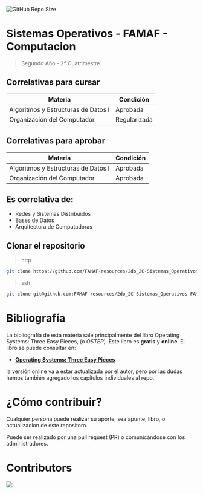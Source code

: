 ![GitHub Repo Size](https://img.shields.io/github/repo-size/FAMAF-resources/2do_2C-Sistemas_Operativos-FAMAF)

# Sistemas Operativos - FAMAF - Computacion

> Segundo Año - 2° Cuatrimestre

## Correlativas para **cursar**

| Materia                             | Condición    |
| ----------------------------------- | ------------ |
| Algoritmos y Estructuras de Datos I | Aprobada     |
| Organización del Computador         | Regularizada |

## Correlativas para **aprobar**

| Materia                             | Condición    |
| ----------------------------------- | ------------ |
| Algoritmos y Estructuras de Datos I | Aprobada     |
| Organización del Computador         | Aprobada     |

## Es correlativa de:

- Redes y Sistemas Distribuidos
- Bases de Datos
- Arquitectura de Computadoras

## Clonar el repositorio

> http

```bash
git clone https://github.com/FAMAF-resources/2do_2C-Sistemas_Operativos-FAMAF.git
```

> ssh

```bash
git clone git@github.com:FAMAF-resources/2do_2C-Sistemas_Operativos-FAMAF.git
```

# Bibliografía

La bibliografía de esta materia sale principalmente del libro Operating Systems: Three Easy Pieces, (o *OSTEP*). Este libro es **gratis** y **online**. El libro se puede consultar en:

- [**Operating Systems: Three Easy Pieces**](https://pages.cs.wisc.edu/~remzi/OSTEP/)

la versión online va a estar actualizada por el autor, pero por las dudas hemos también agregado los capítulos individuales al repo.

# ¿Cómo contribuir?

Cualquier persona puede realizar su aporte, sea apunte, libro, o actualizacion de este repositoro.

Puede ser realizado por una pull request (PR) o comunicándose con los administradores.

# Contributors
<a href="https://github.com/FAMAF-resources/2do_2C-Sistemas_Operativos-FAMAF/graphs/contributors">
  <img src="https://contrib.rocks/image?repo=FAMAF-resources/2do_2C-Sistemas_Operativos-FAMAF"/>
</a>

